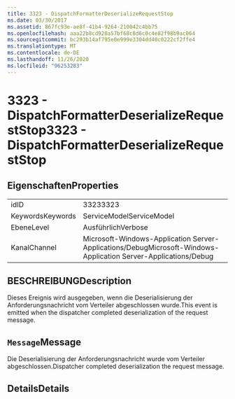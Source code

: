 ```yaml
---
title: 3323 - DispatchFormatterDeserializeRequestStop
ms.date: 03/30/2017
ms.assetid: 867fc93e-ae8f-41b4-9264-210042c4bb75
ms.openlocfilehash: aaa22b8cd920a57bf68c8d6c0c4e82f98b9ac064
ms.sourcegitcommit: bc293b14af795e0e999e3304dd40c0222cf2ffe4
ms.translationtype: MT
ms.contentlocale: de-DE
ms.lasthandoff: 11/26/2020
ms.locfileid: "96253283"
---
```

# <a name="3323---dispatchformatterdeserializerequeststop"></a><span data-ttu-id="525c8-102">3323 - DispatchFormatterDeserializeRequestStop</span><span class="sxs-lookup"><span data-stu-id="525c8-102">3323 - DispatchFormatterDeserializeRequestStop</span></span>

## <a name="properties"></a><span data-ttu-id="525c8-103">Eigenschaften</span><span class="sxs-lookup"><span data-stu-id="525c8-103">Properties</span></span>  
  
|||  
|-|-|  
|<span data-ttu-id="525c8-104">id</span><span class="sxs-lookup"><span data-stu-id="525c8-104">ID</span></span>|<span data-ttu-id="525c8-105">3323</span><span class="sxs-lookup"><span data-stu-id="525c8-105">3323</span></span>|  
|<span data-ttu-id="525c8-106">Keywords</span><span class="sxs-lookup"><span data-stu-id="525c8-106">Keywords</span></span>|<span data-ttu-id="525c8-107">ServiceModel</span><span class="sxs-lookup"><span data-stu-id="525c8-107">ServiceModel</span></span>|  
|<span data-ttu-id="525c8-108">Ebene</span><span class="sxs-lookup"><span data-stu-id="525c8-108">Level</span></span>|<span data-ttu-id="525c8-109">Ausführlich</span><span class="sxs-lookup"><span data-stu-id="525c8-109">Verbose</span></span>|  
|<span data-ttu-id="525c8-110">Kanal</span><span class="sxs-lookup"><span data-stu-id="525c8-110">Channel</span></span>|<span data-ttu-id="525c8-111">Microsoft-Windows-Application Server-Applications/Debug</span><span class="sxs-lookup"><span data-stu-id="525c8-111">Microsoft-Windows-Application Server-Applications/Debug</span></span>|  
  
## <a name="description"></a><span data-ttu-id="525c8-112">BESCHREIBUNG</span><span class="sxs-lookup"><span data-stu-id="525c8-112">Description</span></span>  

 <span data-ttu-id="525c8-113">Dieses Ereignis wird ausgegeben, wenn die Deserialisierung der Anforderungsnachricht vom Verteiler abgeschlossen wurde.</span><span class="sxs-lookup"><span data-stu-id="525c8-113">This event is emitted when the dispatcher completed deserialization of the request message.</span></span>  
  
## <a name="message"></a><span data-ttu-id="525c8-114">`Message`</span><span class="sxs-lookup"><span data-stu-id="525c8-114">Message</span></span>  

 <span data-ttu-id="525c8-115">Die Deserialisierung der Anforderungsnachricht wurde vom Verteiler abgeschlossen.</span><span class="sxs-lookup"><span data-stu-id="525c8-115">Dispatcher completed deserialization the request message.</span></span>  
  
## <a name="details"></a><span data-ttu-id="525c8-116">Details</span><span class="sxs-lookup"><span data-stu-id="525c8-116">Details</span></span>
